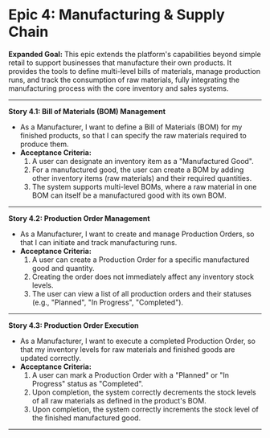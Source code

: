 # Epic 4: Manufacturing & Supply Chain

**Expanded Goal:** This epic extends the platform's capabilities beyond simple retail to support businesses that manufacture their own products. It provides the tools to define multi-level bills of materials, manage production runs, and track the consumption of raw materials, fully integrating the manufacturing process with the core inventory and sales systems.

---
**Story 4.1: Bill of Materials (BOM) Management**
*   As a Manufacturer, I want to define a Bill of Materials (BOM) for my finished products, so that I can specify the raw materials required to produce them.
*   **Acceptance Criteria:**
    1.  A user can designate an inventory item as a "Manufactured Good".
    2.  For a manufactured good, the user can create a BOM by adding other inventory items (raw materials) and their required quantities.
    3.  The system supports multi-level BOMs, where a raw material in one BOM can itself be a manufactured good with its own BOM.

---
**Story 4.2: Production Order Management**
*   As a Manufacturer, I want to create and manage Production Orders, so that I can initiate and track manufacturing runs.
*   **Acceptance Criteria:**
    1.  A user can create a Production Order for a specific manufactured good and quantity.
    2.  Creating the order does not immediately affect any inventory stock levels.
    3.  The user can view a list of all production orders and their statuses (e.g., "Planned", "In Progress", "Completed").

---
**Story 4.3: Production Order Execution**
*   As a Manufacturer, I want to execute a completed Production Order, so that my inventory levels for raw materials and finished goods are updated correctly.
*   **Acceptance Criteria:**
    1.  A user can mark a Production Order with a "Planned" or "In Progress" status as "Completed".
    2.  Upon completion, the system correctly decrements the stock levels of all raw materials as defined in the product's BOM.
    3.  Upon completion, the system correctly increments the stock level of the finished manufactured good.

---
